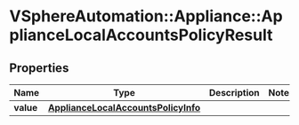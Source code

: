 # VSphereAutomation::Appliance::ApplianceLocalAccountsPolicyResult

## Properties
Name | Type | Description | Notes
------------ | ------------- | ------------- | -------------
**value** | [**ApplianceLocalAccountsPolicyInfo**](ApplianceLocalAccountsPolicyInfo.md) |  | 


